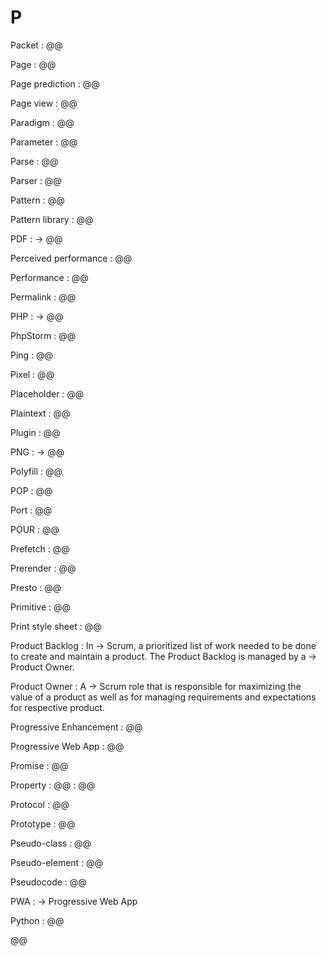 # P

Packet
: @@

Page
: @@

Page prediction
: @@

Page view
: @@

Paradigm
: @@

Parameter
: @@

Parse
: @@

Parser
: @@

Pattern
: @@

Pattern library
: @@

PDF
: → @@

Perceived performance
: @@

Performance
: @@

Permalink
: @@

PHP
: → @@

PhpStorm
: @@

Ping
: @@

Pixel
: @@

Placeholder
: @@

Plaintext
: @@

Plugin
: @@

PNG
: → @@

Polyfill
: @@

POP
: @@

Port
: @@

POUR
: @@

Prefetch
: @@

Prerender
: @@

Presto
: @@

Primitive
: @@

Print style sheet
: @@

Product Backlog
: In → Scrum, a prioritized list of work needed to be done to create and maintain a product. The Product Backlog is managed by a → Product Owner. 

Product Owner
: A → Scrum role that is responsible for maximizing the value of a product as well as for managing requirements and expectations for respective product.

Progressive Enhancement
: @@

Progressive Web App
: @@

Promise
: @@

Property
: @@
: @@

Protocol
: @@

Prototype
: @@

Pseudo-class
: @@

Pseudo-element
: @@

Pseudocode
: @@

PWA
: → Progressive Web App

Python
: @@

@@